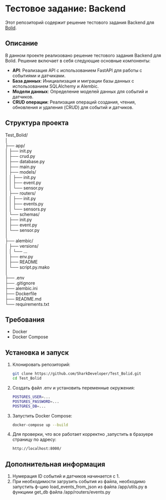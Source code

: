 # Тестовое задание: Backend

Этот репозиторий содержит решение тестового задания Backend для [Bolid](https://observant-resistance-a1d.notion.site/Backend-fefe433815854ea4829bef60dca4228b).

## Описание

В данном проекте реализовано решение тестового задания Backend для Bolid. Решение включает в себя следующие основные компоненты:

- **API**: Реализация API с использованием FastAPI для работы с событиями и датчиками.
- **База данных**: Инициализация и миграции базы данных с использованием SQLAlchemy и Alembic.
- **Модели данных**: Определение моделей данных для событий и датчиков.
- **CRUD операции**: Реализация операций создания, чтения, обновления и удаления (CRUD) для событий и датчиков.

## Структура проекта

Test_Bolid/  
│  
├── app/  
│ ├── init.py  
│ ├── crud.py  
│ ├── database.py  
│ ├── main.py  
│ ├── models/  
│ │ ├── init.py  
│ │ ├── event.py  
│ │ └── sensor.py  
│ ├── routers/  
│ │ ├── init.py  
│ │ ├── events.py  
│ │ └── sensors.py  
│ └── schemas/  
│ ├── init.py  
│ ├── event.py  
│ └── sensor.py  
│  
├── alembic/  
│ ├── versions/  
│ │ └── ...  
│ ├── env.py  
│ ├── README  
│ └── script.py.mako  
│  
├── .env  
├── .gitignore  
├── alembic.ini  
├── Dockerfile  
├── README.md  
└── requirements.txt  

## Требования

- Docker
- Docker Compose

## Установка и запуск

1. Клонировать репозиторий:

    ```bash
    git clone https://github.com/SharkDeveloper/Test_Bolid.git
    cd Test_Bolid
    ```
2. Создать файл .env и установить переменные окружения:

    ```bash
    POSTGRES_USER=...
    POSTGRES_PASSWORD=...
    POSTGRES_DB=...
    ```

3. Запустить Docker Compose:

    ```bash
    docker-compose up --build
    ```
4. Для проверки, что все работает корректно ,запустить в бразуере страницу по адресу:

    ```bash
    http://localhost:8000/
    ```

## Дополнительная информация

1. Нумерация ID событий и датчиков начинается с 1.
2. При необходимости загрузить события из файла, необходимо запустить ф-цию load_events_from_json из файла /app/utils.py в функциии get_db файла /app/routers/events.py
